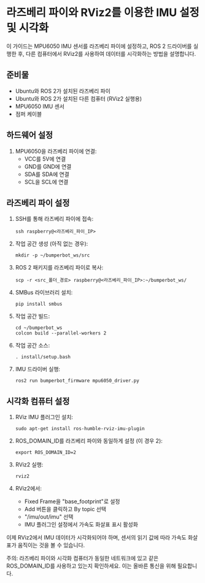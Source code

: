 # 라즈베리 파이와 RViz2를 이용한 IMU 설정 및 시각화

이 가이드는 MPU6050 IMU 센서를 라즈베리 파이에 설정하고, ROS 2 드라이버를 실행한 후, 다른 컴퓨터에서 RViz2를 사용하여 데이터를 시각화하는 방법을 설명합니다.

## 준비물

- Ubuntu와 ROS 2가 설치된 라즈베리 파이
- Ubuntu와 ROS 2가 설치된 다른 컴퓨터 (RViz2 실행용)
- MPU6050 IMU 센서
- 점퍼 케이블

## 하드웨어 설정

1. MPU6050을 라즈베리 파이에 연결:
   - VCC를 5V에 연결
   - GND를 GND에 연결
   - SDA를 SDA에 연결
   - SCL을 SCL에 연결

## 라즈베리 파이 설정

1. SSH를 통해 라즈베리 파이에 접속:
   ```
   ssh raspberry@<라즈베리_파이_IP>
   ```

2. 작업 공간 생성 (아직 없는 경우):
   ```
   mkdir -p ~/bumperbot_ws/src
   ```

3. ROS 2 패키지를 라즈베리 파이로 복사:
   ```
   scp -r <src_폴더_경로> raspberry@<라즈베리_파이_IP>:~/bumperbot_ws/
   ```

4. SMBus 라이브러리 설치:
   ```
   pip install smbus
   ```

5. 작업 공간 빌드:
   ```
   cd ~/bumperbot_ws
   colcon build --parallel-workers 2
   ```

6. 작업 공간 소스:
   ```
   . install/setup.bash
   ```

7. IMU 드라이버 실행:
   ```
   ros2 run bumperbot_firmware mpu6050_driver.py
   ```

## 시각화 컴퓨터 설정

1. RViz IMU 플러그인 설치:
   ```
   sudo apt-get install ros-humble-rviz-imu-plugin
   ```

2. ROS_DOMAIN_ID를 라즈베리 파이와 동일하게 설정 (이 경우 2):
   ```
   export ROS_DOMAIN_ID=2
   ```

3. RViz2 실행:
   ```
   rviz2
   ```

4. RViz2에서:
   - Fixed Frame을 "base_footprint"로 설정
   - Add 버튼을 클릭하고 By topic 선택
   - "/imu/out/imu" 선택
   - IMU 플러그인 설정에서 가속도 화살표 표시 활성화

이제 RViz2에서 IMU 데이터가 시각화되어야 하며, 센서의 읽기 값에 따라 가속도 화살표가 움직이는 것을 볼 수 있습니다.

주의: 라즈베리 파이와 시각화 컴퓨터가 동일한 네트워크에 있고 같은 ROS_DOMAIN_ID를 사용하고 있는지 확인하세요. 이는 올바른 통신을 위해 필요합니다.